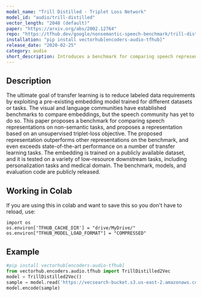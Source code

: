```yaml
---
model_name: "Trill Distilled - Triplet Loss Network" 
model_id: "audio/trill-distilled"
vector_length: "2048 (default)"
paper: "https://arxiv.org/abs/2002.12764"
repo: "https://tfhub.dev/google/nonsemantic-speech-benchmark/trill-distilled/3"
installation: "pip install vectorhub[encoders-audio-tfhub]"
release_date: "2020-02-25"
category: audio
short_description: Introduces a benchmark for comparing speech representations on non-semantic tasks, and proposes a representation based on an unsupervised triplet-loss objective.
---
```


## Description

The ultimate goal of transfer learning is to reduce labeled data requirements by exploiting a pre-existing embedding model trained for different datasets or tasks. The visual and language communities have established benchmarks to compare embeddings, but the speech community has yet to do so. This paper proposes a benchmark for comparing speech representations on non-semantic tasks, and proposes a representation based on an unsupervised triplet-loss objective. The proposed representation outperforms other representations on the benchmark, and even exceeds state-of-the-art performance on a number of transfer learning tasks. The embedding is trained on a publicly available dataset, and it is tested on a variety of low-resource downstream tasks, including personalization tasks and medical domain. The benchmark, models, and evaluation code are publicly released.

## Working in Colab

If you are using this in colab and want to save this so you don't have to reload, use: 

```
import os 
os.environ['TFHUB_CACHE_DIR'] = "drive/MyDrive/"
os.environ["TFHUB_MODEL_LOAD_FORMAT"] = "COMPRESSED"
```


## Example

```python
#pip install vectorhub[encoders-audio-tfhub]
from vectorhub.encoders.audio.tfhub import TrillDistilled2Vec
model = TrillDistilled2Vec()
sample = model.read('https://vecsearch-bucket.s3.us-east-2.amazonaws.com/voices/common_voice_en_2.wav')
model.encode(sample)
```
